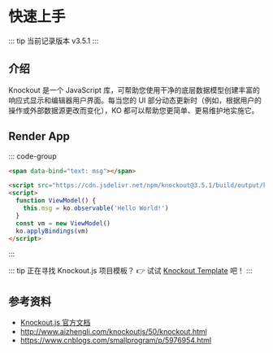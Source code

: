 # 快速上手

::: tip 当前记录版本 v3.5.1
:::

## 介绍

Knockout 是一个 JavaScript 库，可帮助您使用干净的底层数据模型创建丰富的响应式显示和编辑器用户界面。每当您的 UI 部分动态更新时（例如，根据用户的操作或外部数据源更改而变化），KO 都可以帮助您更简单、更易维护地实施它。

## Render App

::: code-group

```html [HTML]
<span data-bind="text: msg"></span>
```

```html [Script]
<script src="https://cdn.jsdelivr.net/npm/knockout@3.5.1/build/output/knockout-latest.min.js"></script>
<script>
  function ViewModel() {
    this.msg = ko.observable('Hello World!')
  }
  const vm = new ViewModel()
  ko.applyBindings(vm)
</script>
```

:::

::: tip 正在寻找 Knockout.js 项目模板？
👉 试试 [Knockout Template](https://github.com/VfanLee/knockout-template) 吧！
:::

## 参考资料

- [Knockout.js 官方文档](https://knockoutjs.com/documentation/introduction.html)
- <http://www.aizhengli.com/knockoutjs/50/knockout.html>
- <https://www.cnblogs.com/smallprogram/p/5976954.html>
